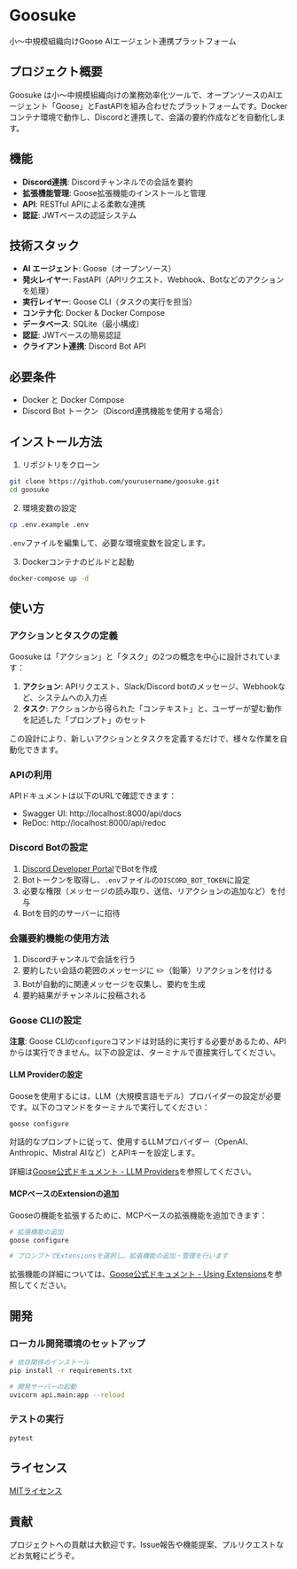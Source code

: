 # Goosuke

小～中規模組織向けGoose AIエージェント連携プラットフォーム

## プロジェクト概要

Goosuke は小～中規模組織向けの業務効率化ツールで、オープンソースのAIエージェント「Goose」とFastAPIを組み合わせたプラットフォームです。Dockerコンテナ環境で動作し、Discordと連携して、会議の要約作成などを自動化します。

## 機能

- **Discord連携**: Discordチャンネルでの会話を要約
- **拡張機能管理**: Goose拡張機能のインストールと管理
- **API**: RESTful APIによる柔軟な連携
- **認証**: JWTベースの認証システム

## 技術スタック

- **AI エージェント**: Goose（オープンソース）
- **発火レイヤー**: FastAPI（APIリクエスト、Webhook、Botなどのアクションを処理）
- **実行レイヤー**: Goose CLI（タスクの実行を担当）
- **コンテナ化**: Docker & Docker Compose
- **データベース**: SQLite（最小構成）
- **認証**: JWTベースの簡易認証
- **クライアント連携**: Discord Bot API

## 必要条件

- Docker と Docker Compose
- Discord Bot トークン（Discord連携機能を使用する場合）

## インストール方法

1. リポジトリをクローン

```bash
git clone https://github.com/yourusername/goosuke.git
cd goosuke
```

2. 環境変数の設定

```bash
cp .env.example .env
```

`.env`ファイルを編集して、必要な環境変数を設定します。

3. Dockerコンテナのビルドと起動

```bash
docker-compose up -d
```

## 使い方

### アクションとタスクの定義

Goosuke は「アクション」と「タスク」の2つの概念を中心に設計されています：

1. **アクション**: APIリクエスト、Slack/Discord botのメッセージ、Webhookなど、システムへの入力点
2. **タスク**: アクションから得られた「コンテキスト」と、ユーザーが望む動作を記述した「プロンプト」のセット

この設計により、新しいアクションとタスクを定義するだけで、様々な作業を自動化できます。

### APIの利用

APIドキュメントは以下のURLで確認できます：

- Swagger UI: http://localhost:8000/api/docs
- ReDoc: http://localhost:8000/api/redoc

### Discord Botの設定

1. [Discord Developer Portal](https://discord.com/developers/applications)でBotを作成
2. Botトークンを取得し、`.env`ファイルの`DISCORD_BOT_TOKEN`に設定
3. 必要な権限（メッセージの読み取り、送信、リアクションの追加など）を付与
4. Botを目的のサーバーに招待

### 会議要約機能の使用方法

1. Discordチャンネルで会話を行う
2. 要約したい会話の範囲のメッセージに ✏️（鉛筆）リアクションを付ける
3. Botが自動的に関連メッセージを収集し、要約を生成
4. 要約結果がチャンネルに投稿される

### Goose CLIの設定

**注意**: Goose CLIの`configure`コマンドは対話的に実行する必要があるため、APIからは実行できません。以下の設定は、ターミナルで直接実行してください。

#### LLM Providerの設定

Gooseを使用するには、LLM（大規模言語モデル）プロバイダーの設定が必要です。以下のコマンドをターミナルで実行してください：

```bash
goose configure
```

対話的なプロンプトに従って、使用するLLMプロバイダー（OpenAI、Anthropic、Mistral AIなど）とAPIキーを設定します。

詳細は[Goose公式ドキュメント - LLM Providers](https://block.github.io/goose/docs/getting-started/providers)を参照してください。

#### MCPベースのExtensionの追加

Gooseの機能を拡張するために、MCPベースの拡張機能を追加できます：

```bash
# 拡張機能の追加
goose configure

# プロンプトでExtensionsを選択し、拡張機能の追加・管理を行います
```

拡張機能の詳細については、[Goose公式ドキュメント - Using Extensions](https://block.github.io/goose/docs/getting-started/using-extensions)を参照してください。

## 開発

### ローカル開発環境のセットアップ

```bash
# 依存関係のインストール
pip install -r requirements.txt

# 開発サーバーの起動
uvicorn api.main:app --reload
```

### テストの実行

```bash
pytest
```

## ライセンス

[MITライセンス](LICENSE)

## 貢献

プロジェクトへの貢献は大歓迎です。Issue報告や機能提案、プルリクエストなどお気軽にどうぞ。